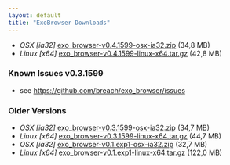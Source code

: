 ```yaml
---
layout: default
title: "ExoBrowser Downloads"
---
```

- *OSX [ia32]* [exo_browser-v0.4.1599-osx-ia32.zip](http://bit.ly/18cAfBV) (34,8 MB)
- *Linux [x64]* [exo_browser-v0.4.1599-linux-x64.tar.gz](http://bit.ly/HV6hbU) (42,8 MB)


### Known Issues v0.3.1599

- see https://github.com/breach/exo_browser/issues


### Older Versions

- *OSX [ia32]* [exo_browser-v0.3.1599-osx-ia32.zip](http://bit.ly/19ODRsZ) (34,7 MB)
- *Linux [x64]* [exo_browser-v0.3.1599-linux-x64.tar.gz](http://bit.ly/17pvJls) (44,7 MB)
- *OSX [ia32]* [exo_browser-v0.1.exp1-osx-ia32.zip](http://bit.ly/1ec5MYP) (32,7 MB)
- *Linux [x64]* [exo_browser-v0.1.exp1-linux-x64.tar.gz](http://bit.ly/15g43Mv) (122,0 MB)

